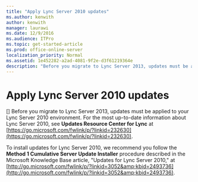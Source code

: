 ```yaml
---
title: "Apply Lync Server 2010 updates"
ms.author: kenwith
author: kenwith
manager: laurawi
ms.date: 12/9/2016
ms.audience: ITPro
ms.topic: get-started-article
ms.prod: office-online-server
localization_priority: Normal
ms.assetid: 1e452282-a2ad-4081-9f2e-d3f61219364e
description: "Before you migrate to Lync Server 2013, updates must be applied to your Lync Server 2010 environment. For the most up-to-date information about Lync Server 2010, see Updates Resource Center for Lync at https://go.microsoft.com/fwlink/p/?linkid=232630."
---
```


# Apply Lync Server 2010 updates
[]
Before you migrate to Lync Server 2013, updates must be applied to your Lync Server 2010 environment. For the most up-to-date information about Lync Server 2010, see **Updates Resource Center for Lync** at [https://go.microsoft.com/fwlink/p/?linkid=232630](https://go.microsoft.com/fwlink/p/?linkid=232630).
  
To install updates for Lync Server 2010, we recommend you follow the **Method 1 Cumulative Server Update Installer** procedure described in the Microsoft Knowledge Base article, "Updates for Lync Server 2010," at [http://go.microsoft.com/fwlink/p/?linkid=3052&amp;kbid=2493736](http://go.microsoft.com/fwlink/p/?linkid=3052&amp;kbid=2493736). 
  


